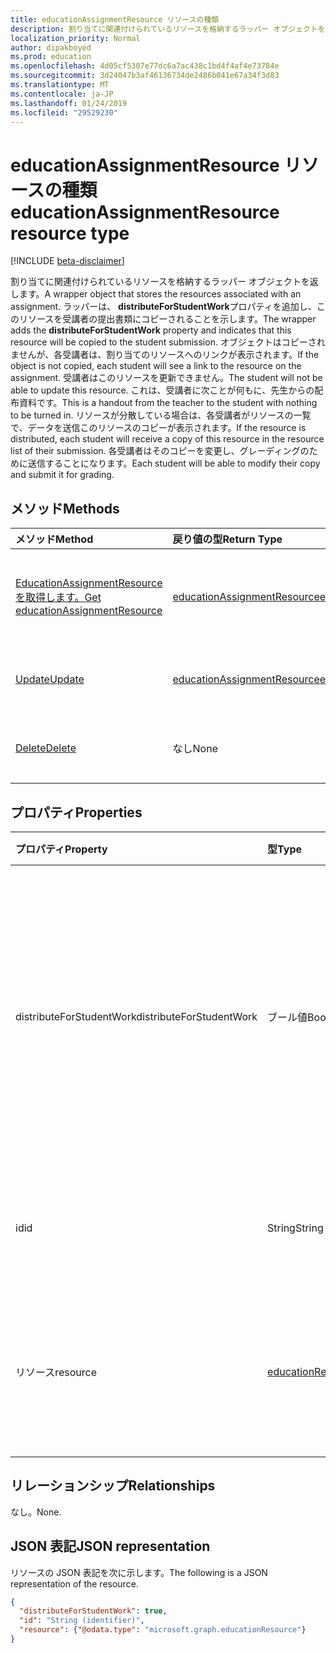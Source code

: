 ```yaml
---
title: educationAssignmentResource リソースの種類
description: 割り当てに関連付けられているリソースを格納するラッパー オブジェクトを返します。 ラッパーが**distributeForStudentWork**プロパティを追加し、このリソースが、あることを示します
localization_priority: Normal
author: dipakboyed
ms.prod: education
ms.openlocfilehash: 4d05cf5307e77dc6a7ac438c1bd4f4af4e73784e
ms.sourcegitcommit: 3d24047b3af46136734de2486b041e67a34f3d83
ms.translationtype: MT
ms.contentlocale: ja-JP
ms.lasthandoff: 01/24/2019
ms.locfileid: "29529230"
---
```

# <a name="educationassignmentresource-resource-type"></a><span data-ttu-id="60fc1-104">educationAssignmentResource リソースの種類</span><span class="sxs-lookup"><span data-stu-id="60fc1-104">educationAssignmentResource resource type</span></span>

[!INCLUDE [beta-disclaimer](../../includes/beta-disclaimer.md)]

<span data-ttu-id="60fc1-105">割り当てに関連付けられているリソースを格納するラッパー オブジェクトを返します。</span><span class="sxs-lookup"><span data-stu-id="60fc1-105">A wrapper object that stores the resources associated with an assignment.</span></span> <span data-ttu-id="60fc1-106">ラッパーは、 **distributeForStudentWork**プロパティを追加し、このリソースを受講者の提出書類にコピーされることを示します。</span><span class="sxs-lookup"><span data-stu-id="60fc1-106">The wrapper adds the **distributeForStudentWork** property and indicates that this resource will be copied to the student submission.</span></span>  <span data-ttu-id="60fc1-107">オブジェクトはコピーされませんが、各受講者は、割り当てのリソースへのリンクが表示されます。</span><span class="sxs-lookup"><span data-stu-id="60fc1-107">If the object is not copied, each student will see a link to the resource on the assignment.</span></span> <span data-ttu-id="60fc1-108">受講者はこのリソースを更新できません。</span><span class="sxs-lookup"><span data-stu-id="60fc1-108">The student will not be able to update this resource.</span></span> <span data-ttu-id="60fc1-109">これは、受講者に次ことが何もに、先生からの配布資料です。</span><span class="sxs-lookup"><span data-stu-id="60fc1-109">This is a handout from the teacher to the student with nothing to be turned in.</span></span> <span data-ttu-id="60fc1-110">リソースが分散している場合は、各受講者がリソースの一覧で、データを送信このリソースのコピーが表示されます。</span><span class="sxs-lookup"><span data-stu-id="60fc1-110">If the resource is distributed, each student will receive a copy of this resource in the resource list of their submission.</span></span> <span data-ttu-id="60fc1-111">各受講者はそのコピーを変更し、グレーディングのために送信することになります。</span><span class="sxs-lookup"><span data-stu-id="60fc1-111">Each student will be able to modify their copy and submit it for grading.</span></span>


## <a name="methods"></a><span data-ttu-id="60fc1-112">メソッド</span><span class="sxs-lookup"><span data-stu-id="60fc1-112">Methods</span></span>

| <span data-ttu-id="60fc1-113">メソッド</span><span class="sxs-lookup"><span data-stu-id="60fc1-113">Method</span></span>           | <span data-ttu-id="60fc1-114">戻り値の型</span><span class="sxs-lookup"><span data-stu-id="60fc1-114">Return Type</span></span>    |<span data-ttu-id="60fc1-115">説明</span><span class="sxs-lookup"><span data-stu-id="60fc1-115">Description</span></span>|
|:---------------|:--------|:----------|
|[<span data-ttu-id="60fc1-116">EducationAssignmentResource を取得します。</span><span class="sxs-lookup"><span data-stu-id="60fc1-116">Get educationAssignmentResource</span></span>](../api/educationassignmentresource-get.md) | [<span data-ttu-id="60fc1-117">educationAssignmentResource</span><span class="sxs-lookup"><span data-stu-id="60fc1-117">educationAssignmentResource</span></span>](educationassignmentresource.md) |<span data-ttu-id="60fc1-118">**EducationAssignmentResource**オブジェクトのプロパティと関係を参照してください。</span><span class="sxs-lookup"><span data-stu-id="60fc1-118">Read properties and relationships of an **educationAssignmentResource** object.</span></span>|
|[<span data-ttu-id="60fc1-119">Update</span><span class="sxs-lookup"><span data-stu-id="60fc1-119">Update</span></span>](../api/educationassignmentresource-update.md) | [<span data-ttu-id="60fc1-120">educationAssignmentResource</span><span class="sxs-lookup"><span data-stu-id="60fc1-120">educationAssignmentResource</span></span>](educationassignmentresource.md) |<span data-ttu-id="60fc1-121">**EducationAssignmentResource**オブジェクトを更新します。</span><span class="sxs-lookup"><span data-stu-id="60fc1-121">Update an **educationAssignmentResource** object.</span></span> |
|[<span data-ttu-id="60fc1-122">Delete</span><span class="sxs-lookup"><span data-stu-id="60fc1-122">Delete</span></span>](../api/educationassignmentresource-delete.md) | <span data-ttu-id="60fc1-123">なし</span><span class="sxs-lookup"><span data-stu-id="60fc1-123">None</span></span> |<span data-ttu-id="60fc1-124">**EducationAssignmentResource**オブジェクトを削除します。</span><span class="sxs-lookup"><span data-stu-id="60fc1-124">Delete an **educationAssignmentResource** object.</span></span> |

## <a name="properties"></a><span data-ttu-id="60fc1-125">プロパティ</span><span class="sxs-lookup"><span data-stu-id="60fc1-125">Properties</span></span>
| <span data-ttu-id="60fc1-126">プロパティ</span><span class="sxs-lookup"><span data-stu-id="60fc1-126">Property</span></span>     | <span data-ttu-id="60fc1-127">型</span><span class="sxs-lookup"><span data-stu-id="60fc1-127">Type</span></span>   |<span data-ttu-id="60fc1-128">説明</span><span class="sxs-lookup"><span data-stu-id="60fc1-128">Description</span></span>|
|:---------------|:--------|:----------|
|<span data-ttu-id="60fc1-129">distributeForStudentWork</span><span class="sxs-lookup"><span data-stu-id="60fc1-129">distributeForStudentWork</span></span>|<span data-ttu-id="60fc1-130">ブール値</span><span class="sxs-lookup"><span data-stu-id="60fc1-130">Boolean</span></span>|<span data-ttu-id="60fc1-131">受講生受講者の変更、および送信のため送信するたびにこのリソースをコピーするかどうかを示します。</span><span class="sxs-lookup"><span data-stu-id="60fc1-131">Indicates whether this resource should be copied to each student submission for modification and submission.</span></span>|
|<span data-ttu-id="60fc1-132">id</span><span class="sxs-lookup"><span data-stu-id="60fc1-132">id</span></span>|<span data-ttu-id="60fc1-133">String</span><span class="sxs-lookup"><span data-stu-id="60fc1-133">String</span></span>| <span data-ttu-id="60fc1-134">このリソースの ID です。</span><span class="sxs-lookup"><span data-stu-id="60fc1-134">ID of this resource.</span></span> <span data-ttu-id="60fc1-135">読み取り専用です。</span><span class="sxs-lookup"><span data-stu-id="60fc1-135">Read-only.</span></span>|
|<span data-ttu-id="60fc1-136">リソース</span><span class="sxs-lookup"><span data-stu-id="60fc1-136">resource</span></span>|[<span data-ttu-id="60fc1-137">educationResource</span><span class="sxs-lookup"><span data-stu-id="60fc1-137">educationResource</span></span>](educationresource.md)|<span data-ttu-id="60fc1-138">リソースがこの割り当てに関連付けられているオブジェクト。</span><span class="sxs-lookup"><span data-stu-id="60fc1-138">Resource object that has been associated with this assignment.</span></span>|

## <a name="relationships"></a><span data-ttu-id="60fc1-139">リレーションシップ</span><span class="sxs-lookup"><span data-stu-id="60fc1-139">Relationships</span></span>
<span data-ttu-id="60fc1-140">なし。</span><span class="sxs-lookup"><span data-stu-id="60fc1-140">None.</span></span>


## <a name="json-representation"></a><span data-ttu-id="60fc1-141">JSON 表記</span><span class="sxs-lookup"><span data-stu-id="60fc1-141">JSON representation</span></span>

<span data-ttu-id="60fc1-142">リソースの JSON 表記を次に示します。</span><span class="sxs-lookup"><span data-stu-id="60fc1-142">The following is a JSON representation of the resource.</span></span>

<!-- {
  "blockType": "resource",
  "optionalProperties": [

  ],
  "@odata.type": "microsoft.graph.educationAssignmentResource"
}-->

```json
{
  "distributeForStudentWork": true,
  "id": "String (identifier)",
  "resource": {"@odata.type": "microsoft.graph.educationResource"}
}

```

<!-- uuid: 8fcb5dbc-d5aa-4681-8e31-b001d5168d79
2015-10-25 14:57:30 UTC -->
<!--
{
  "type": "#page.annotation",
  "description": "educationAssignmentResource resource",
  "keywords": "",
  "section": "documentation",
  "tocPath": "",
  "suppressions": [
    "Error: /api-reference/beta/resources/educationassignmentresource.md:\r\n      Exception processing links.\r\n    System.ArgumentException: Link Definition was null. Link text: !INCLUDE [beta-disclaimer](../../includes/beta-disclaimer.md)\r\n      at ApiDoctor.Validation.DocFile.get_LinkDestinations()\r\n      at ApiDoctor.Validation.DocSet.ValidateLinks(Boolean includeWarnings, String[] relativePathForFiles, IssueLogger issues, Boolean requireFilenameCaseMatch, Boolean printOrphanedFiles)"
  ]
}
-->
